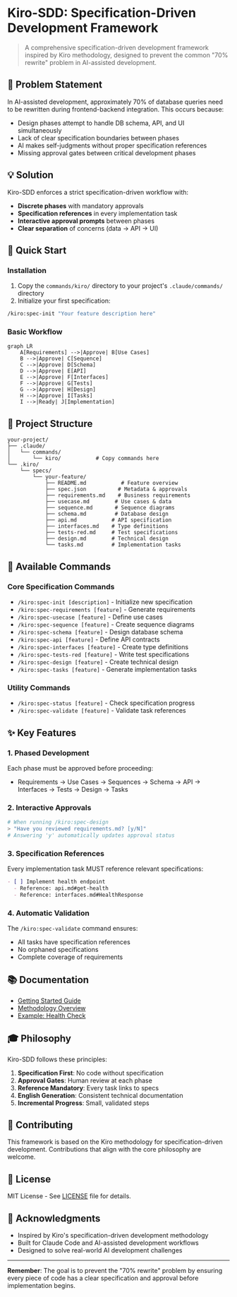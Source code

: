 # Kiro-SDD: Specification-Driven Development Framework

> A comprehensive specification-driven development framework inspired by Kiro methodology, designed to prevent the common "70% rewrite" problem in AI-assisted development.

## 🎯 Problem Statement

In AI-assisted development, approximately 70% of database queries need to be rewritten during frontend-backend integration. This occurs because:
- Design phases attempt to handle DB schema, API, and UI simultaneously
- Lack of clear specification boundaries between phases
- AI makes self-judgments without proper specification references
- Missing approval gates between critical development phases

## 💡 Solution

Kiro-SDD enforces a strict specification-driven workflow with:
- **Discrete phases** with mandatory approvals
- **Specification references** in every implementation task
- **Interactive approval prompts** between phases
- **Clear separation** of concerns (data → API → UI)

## 🚀 Quick Start

### Installation

1. Copy the `commands/kiro/` directory to your project's `.claude/commands/` directory
2. Initialize your first specification:
```bash
/kiro:spec-init "Your feature description here"
```

### Basic Workflow

```mermaid
graph LR
    A[Requirements] -->|Approve| B[Use Cases]
    B -->|Approve| C[Sequence]
    C -->|Approve| D[Schema]
    D -->|Approve| E[API]
    E -->|Approve| F[Interfaces]
    F -->|Approve| G[Tests]
    G -->|Approve| H[Design]
    H -->|Approve| I[Tasks]
    I -->|Ready| J[Implementation]
```

## 📁 Project Structure

```
your-project/
├── .claude/
│   └── commands/
│       └── kiro/           # Copy commands here
└── .kiro/
    └── specs/
        └── your-feature/
            ├── README.md           # Feature overview
            ├── spec.json          # Metadata & approvals
            ├── requirements.md    # Business requirements
            ├── usecase.md        # Use cases & data
            ├── sequence.md       # Sequence diagrams
            ├── schema.md         # Database design
            ├── api.md           # API specification
            ├── interfaces.md    # Type definitions
            ├── tests-red.md     # Test specifications
            ├── design.md        # Technical design
            └── tasks.md         # Implementation tasks
```

## 🔧 Available Commands

### Core Specification Commands
- `/kiro:spec-init [description]` - Initialize new specification
- `/kiro:spec-requirements [feature]` - Generate requirements
- `/kiro:spec-usecase [feature]` - Define use cases
- `/kiro:spec-sequence [feature]` - Create sequence diagrams
- `/kiro:spec-schema [feature]` - Design database schema
- `/kiro:spec-api [feature]` - Define API contracts
- `/kiro:spec-interfaces [feature]` - Create type definitions
- `/kiro:spec-tests-red [feature]` - Write test specifications
- `/kiro:spec-design [feature]` - Create technical design
- `/kiro:spec-tasks [feature]` - Generate implementation tasks

### Utility Commands
- `/kiro:spec-status [feature]` - Check specification progress
- `/kiro:spec-validate [feature]` - Validate task references

## ✨ Key Features

### 1. Phased Development
Each phase must be approved before proceeding:
- Requirements → Use Cases → Sequences → Schema → API → Interfaces → Tests → Design → Tasks

### 2. Interactive Approvals
```bash
# When running /kiro:spec-design
> "Have you reviewed requirements.md? [y/N]"
# Answering 'y' automatically updates approval status
```

### 3. Specification References
Every implementation task MUST reference relevant specifications:
```markdown
- [ ] Implement health endpoint
  - Reference: api.md#get-health
  - Reference: interfaces.md#HealthResponse
```

### 4. Automatic Validation
The `/kiro:spec-validate` command ensures:
- All tasks have specification references
- No orphaned specifications
- Complete coverage of requirements

## 📚 Documentation

- [Getting Started Guide](docs/getting-started.md)
- [Methodology Overview](docs/methodology.md)
- [Example: Health Check](examples/health-check/)

## 🎓 Philosophy

Kiro-SDD follows these principles:

1. **Specification First**: No code without specification
2. **Approval Gates**: Human review at each phase
3. **Reference Mandatory**: Every task links to specs
4. **English Generation**: Consistent technical documentation
5. **Incremental Progress**: Small, validated steps

## 🤝 Contributing

This framework is based on the Kiro methodology for specification-driven development. Contributions that align with the core philosophy are welcome.

## 📄 License

MIT License - See [LICENSE](LICENSE) file for details.

## 🙏 Acknowledgments

- Inspired by Kiro's specification-driven development methodology
- Built for Claude Code and AI-assisted development workflows
- Designed to solve real-world AI development challenges

---

**Remember**: The goal is to prevent the "70% rewrite" problem by ensuring every piece of code has a clear specification and approval before implementation begins.